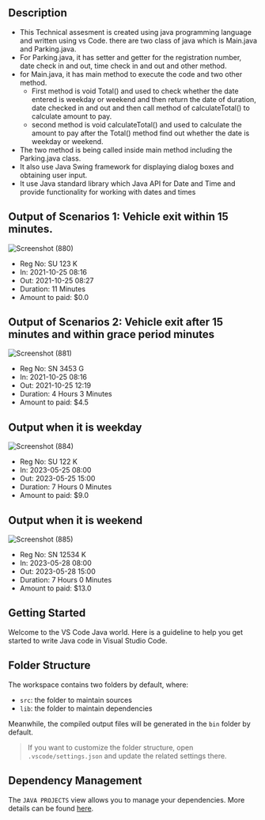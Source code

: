 ## Description
- This Technical assesment is created using java programming language and written using vs Code. there are two class of java which is Main.java and Parking.java.
- For Parking.java, it has setter and getter for the registration number, date check in and out, time check in and out and other method.
- for Main.java, it has main method to execute the code and two other method.
  -  First method is void Total() and used to check whether the date entered is weekday or weekend and then return the date of duration, date checked in and out and then call method of calculateTotal() to calculate amount to pay.
  -  second method is void calculateTotal() and used to calculate the amount to pay after the Total() method find out whether the date is weekday or weekend.
- The two method is being called inside main method including the Parking.java class.
- It also use Java Swing framework for displaying dialog boxes and obtaining user input.
- It use Java standard library which Java API for Date and Time and provide functionality for working with dates and times

## Output of Scenarios 1: Vehicle exit within 15 minutes.
![Screenshot (880)](https://github.com/Maxs19711/TechnicalAssesment/assets/132529355/32f8b1a3-504a-467f-97af-f9c81fac6372)
- Reg No:         SU 123 K
- In:             2021-10-25 08:16
- Out:            2021-10-25 08:27
- Duration:       11 Minutes      
- Amount to paid: $0.0

## Output of Scenarios 2: Vehicle exit after 15 minutes and within grace period minutes
![Screenshot (881)](https://github.com/Maxs19711/TechnicalAssesment/assets/132529355/e4291b64-f663-4c82-a4bb-3132ce935b03)
- Reg No:         SN 3453 G
- In:             2021-10-25 08:16
- Out:            2021-10-25 12:19 
- Duration:       4 Hours 3 Minutes
- Amount to paid: $4.5

## Output when it is weekday
![Screenshot (884)](https://github.com/Maxs19711/TechnicalAssesment/assets/132529355/2946e834-df97-4bb4-8b80-61d2665a2858)
- Reg No:         SU 122 K
- In:             2023-05-25 08:00
- Out:            2023-05-25 15:00 
- Duration:       7 Hours 0 Minutes
- Amount to paid: $9.0

## Output when it is weekend
![Screenshot (885)](https://github.com/Maxs19711/TechnicalAssesment/assets/132529355/d06c7606-7898-4f89-9c9a-7fcc5b8e4a58)
- Reg No:         SN 12534 K
- In:             2023-05-28 08:00
- Out:            2023-05-28 15:00 
- Duration:       7 Hours 0 Minutes
- Amount to paid: $13.0


## Getting Started

Welcome to the VS Code Java world. Here is a guideline to help you get started to write Java code in Visual Studio Code.

## Folder Structure

The workspace contains two folders by default, where:

- `src`: the folder to maintain sources
- `lib`: the folder to maintain dependencies

Meanwhile, the compiled output files will be generated in the `bin` folder by default.

> If you want to customize the folder structure, open `.vscode/settings.json` and update the related settings there.

## Dependency Management

The `JAVA PROJECTS` view allows you to manage your dependencies. More details can be found [here](https://github.com/microsoft/vscode-java-dependency#manage-dependencies).
